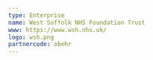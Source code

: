 ```yaml
---
type: Enterprise
name: West Suffolk NHS Foundation Trust
www: https://www.wsh.nhs.uk/
logo: wsh.png
partnercode: abehr
--- 
```

